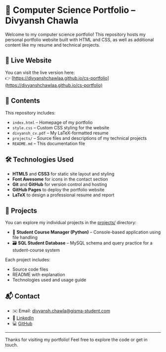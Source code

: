 # 💼 Computer Science Portfolio – Divyansh Chawla

Welcome to my computer science portfolio! This repository hosts my personal portfolio website built with HTML and CSS, as well as additional content like my resume and technical projects.

## 🔗 Live Website

You can visit the live version here:  
👉 [https://divyanshchawlaa.github.io/cs-portfolio](https://divyanshchawlaa.github.io/cs-portfolio)

## 📄 Contents

This repository includes:

- `index.html` – Homepage of my portfolio
- `style.css` – Custom CSS styling for the website
- `divyansh_cv.pdf` – My LaTeX-formatted resume
- `projects/` – Source files and descriptions of my technical projects
- `README.md` – This documentation file

## 🛠 Technologies Used

- **HTML5** and **CSS3** for static site layout and styling  
- **Font Awesome** for icons in the contact section  
- **Git** and **GitHub** for version control and hosting  
- **GitHub Pages** to deploy the portfolio website  
- **LaTeX** to design a professional resume and report

## 📂 Projects

You can explore my individual projects in the [projects/](projects/) directory:

- 🐍 **Student Course Manager (Python)** – Console-based application using file handling
- 🗃 **SQL Student Database** – MySQL schema and query practice for a student-course system

Each project includes:
- Source code files
- README with explanation
- Technologies used and usage guide

## 📬 Contact

- ✉️ Email: divyansh.chawla@gisma-student.com  
- 🔗 [LinkedIn](https://www.linkedin.com/in/divyansh-chawla-09098a188)  
- 💻 [GitHub](https://github.com/divyanshchawlaa)

---

Thanks for visiting my portfolio! Feel free to explore the code or get in touch.
